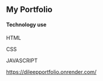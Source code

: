 <h2>My Portfolio</h2>

<h4>Technology use</h4>
<p>HTML</p>
<p>CSS</p>
<p>JAVASCRIPT</p>

https://dileepportfolio.onrender.com/
